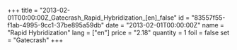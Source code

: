 +++
title = "2013-02-01T00:00:00Z_Gatecrash_Rapid_Hybridization_[en]_false"
id = "83557f55-f1ab-4995-9cc1-37be895a59db"
date = "2013-02-01T00:00:00Z"
name = "Rapid Hybridization"
lang = ["en"]
price = "2.18"
quantity = 1
foil = false
set = "Gatecrash"
+++
